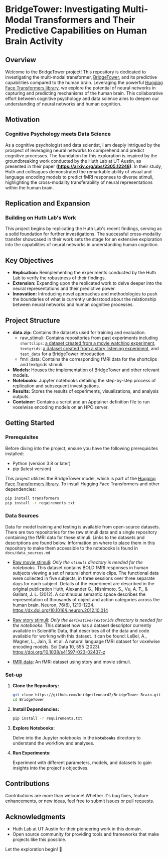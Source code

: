 # BridgeTower: Investigating Multi-Modal Transformers and Their Predictive Capabilities on Human Brain Activity

## Overview

Welcome to the BridgeTower project! This repository is dedicated to investigating the multi-modal transformer, [BridgeTower](https://github.com/microsoft/BridgeTower), and its predictive capabilities compared to the human brain. Leveraging the powerful [Hugging Face Transformers library](https://huggingface.co/transformers/), we explore the potential of neural networks in capturing and predicting mechanisms of the human brain. This collaborative effort between cognitive psychology and data science aims to deepen our understanding of neural networks and human cognition.

## Motivation

### Cognitive Psychology meets Data Science

As a cognitive psychologist and data scientist, I am deeply intrigued by the prospect of leveraging neural networks to comprehend and predict cognitive processes. The foundation for this exploration is inspired by the groundbreaking work conducted by the Huth Lab at UT Austin, as presented in their paper **(https://arxiv.org/abs/2305.12248)**. In their study, Huth and colleagues demonstrated the remarkable ability of visual and language encoding models to predict fMRI responses to diverse stimuli, highlighting the cross-modality transferability of neural representations within the human brain.

## Replication and Expansion

### Building on Huth Lab's Work

This project begins by replicating the Huth Lab's recent findings, serving as a solid foundation for further investigations. The successful cross-modality transfer showcased in their work sets the stage for an extensive exploration into the capabilities of neural networks in understanding human cognition.

## Key Objectives

- **Replication:** Reimplementing the experiments conducted by the Huth Lab to verify the robustness of their findings.
- **Extension:** Expanding upon the replicated work to delve deeper into the neural representations and their predictive power.
- **Innovation:** Introducing novel approaches and methodologies to push the boundaries of what is currently understood about the relationship between neural networks and human cognitive processes.

## Project Structure

- **data.zip:** Contains the datasets used for training and evaluation.
   - raw_stimuli: Contains repositories from past experiments including `shortclips`: [a dataset created from a movie watching experiment](https://doi.gin.g-node.org/10.12751/g-node.vy1zjd/), `textgrids`: [a dataset created from a story listening experiment](https://www.nature.com/articles/s41597-023-02437-z), and `test_data` for a BridgeTower introduction.
   - fmri_data: Contains the corresponding fMRI data for the shortclips and textgrids stimuli.
- **Models:** Houses the implementation of BridgeTower and other relevant models.
- **Notebooks:** Jupyter notebooks detailing the step-by-step process of replication and subsequent investigations.
- **Results:** Stores the results of experiments, visualizations, and analysis outputs.
- **Container:** Contains a script and an Apptainer definition file to run voxelwise encoding models on an HPC server.

## Getting Started

### Prerequisites

Before diving into the project, ensure you have the following prerequisites installed:

- Python (version 3.8 or later)
- pip (latest version)

This project utilizes the BridgeTower model, which is part of the [Hugging Face Transformers library](https://huggingface.co/transformers/). To install Hugging Face Transformers and other dependencies:

```bash
pip install transformers
pip install -r requirements.txt
```
### Data Sources

Data for model training and testing is available from open-source datasets. There are two repositories for the raw stimuli data and a single repository containing the fMRI data for these stimuli. Links to the datasets and descriptions are found below. Information on where to place them in this repository to make them accessible to the notebooks is found in `docs/data_sources.md`

- [Raw movie stimuli](https://gin.g-node.org/gallantlab/shortclips/src/master/stimuli): *Only the `stimuli` directory is needed for the notebooks.* This dataset contains BOLD fMRI responses in human subjects viewing a set of natural short movie clips. The functional data were collected in five subjects, in three sessions over three separate days for each subject. Details of the experiment are described in the original publication Huth, Alexander G., Nishimoto, S., Vu, A. T., & Gallant, J. L. (2012). A continuous semantic space describes the representation of thousands of object and action categories across the human brain. Neuron, 76(6), 1210-1224. https://dx.doi.org/10.1016/j.neuron.2012.10.014


- [Raw story stimuli](https://openneuro.org/datasets/ds003020/versions/2.2.0): *Only the `derivative/TextGrids` directory is needed for the notebooks.* This dataset now has a dataset descriptor currently available in Scientific Data, that describes all of the data and code available for working with this dataset. It can be found: LeBel, A., Wagner, L., Jain, S. et al. A natural language fMRI dataset for voxelwise encoding models. Sci Data 10, 555 (2023). https://doi.org/10.1038/s41597-023-02437-z

- [fMRI data](https://berkeley.app.box.com/s/l95gie5xtv56zocsgugmb7fs12nujpog/folder/142176724641): An fMRI dataset using story and movie stimuli.

### Set-up
1. **Clone the Repository:**
   ```bash
   git clone https://github.com/bridgetleonard2/BridgeTower-Brain.git
   cd BridgeTower

2. **Install Dependencies:**
   ```bash
   pip install -r requirements.txt
   
3. **Explore Notebooks:**

    Delve into the Jupyter notebooks in the **`Notebooks`** directory to understand the workflow and analyses.
   
4. **Run Experiments:**
   
     Experiment with different parameters, models, and datasets to gain insights into the project's objectives.

## Contributions

Contributions are more than welcome! Whether it's bug fixes, feature enhancements, or new ideas, feel free to submit issues or pull requests.

## Acknowledgments
- Huth Lab at UT Austin for their pioneering work in this domain.
- Open source community for providing tools and frameworks that make projects like this possible.
  
Let the exploration begin! 🚀
